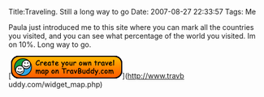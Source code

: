 Title:Traveling. Still a long way to go
Date: 2007-08-27 22:33:57
Tags: Me

Paula just introduced me to this site where you can mark all the countries you
visited, and you can see what percentage of the world you visited. Im on 10%.
Long way to go.

[![](/images/widget_map_promote.gif)](http://www.travb
uddy.com/widget_map.php)


